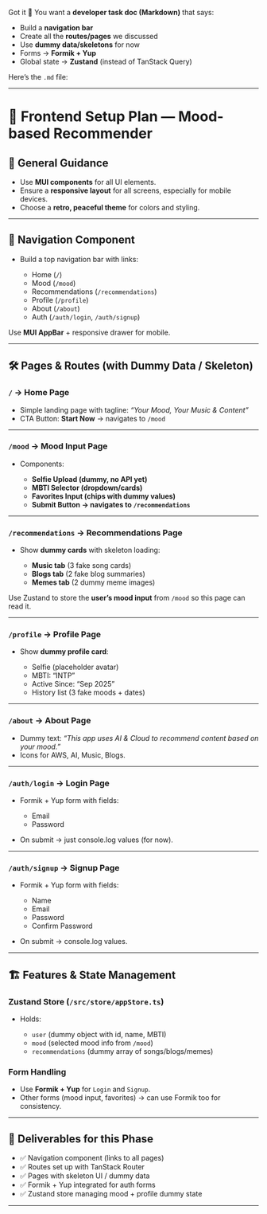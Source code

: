 Got it 🌟 You want a **developer task doc (Markdown)** that says:

* Build a **navigation bar**
* Create all the **routes/pages** we discussed
* Use **dummy data/skeletons** for now
* Forms → **Formik + Yup**
* Global state → **Zustand** (instead of TanStack Query)

Here’s the `.md` file:

---

# 📌 Frontend Setup Plan — Mood-based Recommender

## 🌈 General Guidance

* Use **MUI components** for all UI elements.
* Ensure a **responsive layout** for all screens, especially for mobile devices.
* Choose a **retro, peaceful theme** for colors and styling.

---

## 🧭 Navigation Component

* Build a top navigation bar with links:

    * Home (`/`)
    * Mood (`/mood`)
    * Recommendations (`/recommendations`)
    * Profile (`/profile`)
    * About (`/about`)
    * Auth (`/auth/login`, `/auth/signup`)

Use **MUI AppBar** + responsive drawer for mobile.

---

## 🛠 Pages & Routes (with Dummy Data / Skeleton)

### `/` → Home Page

* Simple landing page with tagline: *“Your Mood, Your Music & Content”*
* CTA Button: **Start Now** → navigates to `/mood`

---

### `/mood` → Mood Input Page

* Components:

    * **Selfie Upload (dummy, no API yet)**
    * **MBTI Selector (dropdown/cards)**
    * **Favorites Input (chips with dummy values)**
    * **Submit Button → navigates to `/recommendations`**

---

### `/recommendations` → Recommendations Page

* Show **dummy cards** with skeleton loading:

    * **Music tab** (3 fake song cards)
    * **Blogs tab** (2 fake blog summaries)
    * **Memes tab** (2 dummy meme images)

Use Zustand to store the **user’s mood input** from `/mood` so this page can read it.

---

### `/profile` → Profile Page

* Show **dummy profile card**:

    * Selfie (placeholder avatar)
    * MBTI: “INTP”
    * Active Since: “Sep 2025”
    * History list (3 fake moods + dates)

---

### `/about` → About Page

* Dummy text: *“This app uses AI & Cloud to recommend content based on your mood.”*
* Icons for AWS, AI, Music, Blogs.

---

### `/auth/login` → Login Page

* Formik + Yup form with fields:

    * Email
    * Password
* On submit → just console.log values (for now).

---

### `/auth/signup` → Signup Page

* Formik + Yup form with fields:

    * Name
    * Email
    * Password
    * Confirm Password
* On submit → console.log values.

---

## 🏗 Features & State Management

### Zustand Store (`/src/store/appStore.ts`)

* Holds:

    * `user` (dummy object with id, name, MBTI)
    * `mood` (selected mood info from `/mood`)
    * `recommendations` (dummy array of songs/blogs/memes)

### Form Handling

* Use **Formik + Yup** for `Login` and `Signup`.
* Other forms (mood input, favorites) → can use Formik too for consistency.

---

## 📌 Deliverables for this Phase

* ✅ Navigation component (links to all pages)
* ✅ Routes set up with TanStack Router
* ✅ Pages with skeleton UI / dummy data
* ✅ Formik + Yup integrated for auth forms
* ✅ Zustand store managing mood + profile dummy state

---